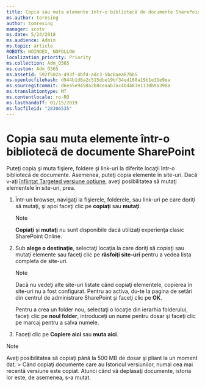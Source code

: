 ```yaml
---
title: Copia sau muta elemente într-o bibliotecă de documente SharePoint
ms.author: toresing
author: tomresing
manager: scotv
ms.date: 5/24/2018
ms.audience: Admin
ms.topic: article
ROBOTS: NOINDEX, NOFOLLOW
localization_priority: Priority
ms.collection: Adm_O365
ms.custom: Adm_O365
ms.assetid: 592f502a-493f-4bf4-adc3-5bc8aea87bb5
ms.openlocfilehash: d944b1d8a2c515dbe19bf34ed168a19b1e11e9ea
ms.sourcegitcommit: d6ea5e9458a2b8ceaab3ac4bd483e1130b9a398a
ms.translationtype: MT
ms.contentlocale: ro-RO
ms.lasthandoff: 01/15/2019
ms.locfileid: "28306535"
---
```

# <a name="copy-or-move-items-in-a-sharepoint-document-library"></a>Copia sau muta elemente într-o bibliotecă de documente SharePoint

Puteţi copia şi muta fişiere, foldere şi link-uri la diferite locaţii într-o bibliotecă de documente. Asemenea, puteţi copia elemente în site-uri. Dacă v-aţi [înfiinţat Targeted versiune opţiune](https://go.microsoft.com/fwlink/?linkid=622980), aveţi posibilitatea să mutaţi elementele în site-uri, prea.
  
1. Într-un browser, navigaţi la fişierele, folderele, sau link-uri pe care doriţi să mutaţi, şi apoi faceţi clic pe **copiaţi** sau **mutaţi**.
    
    > [!NOTE]
    > **Copiaţi** şi **mutaţi** nu sunt disponibile dacă utilizaţi experienţa clasic SharePoint Online. 
  
2. Sub **alege o destinaţie**, selectaţi locaţia la care doriţi să copiaţi sau mutaţi elemente sau faceţi clic pe **răsfoiţi site-uri** pentru a vedea lista completa de site-uri. 
    
    > [!NOTE]
    > Dacă nu vedeţi alte site-uri listate când copiaţi elementele, copierea în site-uri nu a fost configurat. Pentru ao activa, du-te la pagina de setări din centrul de administrare SharePoint şi faceţi clic pe **OK**. 
  
    Pentru a crea un folder nou, selectaţi o locaţie din ierarhia folderului, faceţi clic pe **noul folder**, introduceți un nume pentru dosar şi faceţi clic pe marcaj pentru a salva numele.
    
3. Faceţi clic pe **Copiere aici** sau **muta aici**.
    
> [!NOTE]
>  Aveţi posibilitatea să copiaţi până la 500 MB de dosar şi pliant la un moment dat. > Când copiaţi documente care au Istoricul versiunilor, numai cea mai recentă versiune este copiat. Atunci când vă deplasaţi documente, istoria lor este, de asemenea, s-a mutat. 
  

